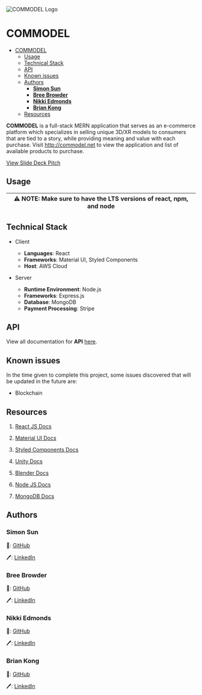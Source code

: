 ![COMMODEL Logo](https://github.com/breebrowder/e-comm_app/blob/main/readme_assets/brand-logo.png)
# COMMODEL
- [COMMODEL](#commodel)
  - [Usage](#usage)
  - [Technical Stack](#technical-stack)
  - [API](#api)
  - [Known issues](#known-issues)
  - [Authors](#authors)
    - [**Simon Sun**](#simon-sun)
    - [**Bree Browder**](#bree-browder)
    - [**Nikki Edmonds**](#nikki-edmonds)
    - [**Brian Kong**](#brian-kong)
  - [Resources](#resources)

<b>COMMODEL</b> is a full-stack MERN application that serves as an e-commerce platform which specializes in selling unique 3D/XR models to consumers that are tied to a story, while providing meaning and value with each purchase. Visit http://commodel.net to view the application and list of available products to purchase. 

[View Slide Deck Pitch](https://docs.google.com/presentation/d/1qHf8PprFeEAJv9dnbnPzH_ZRyZPB8qNeZUF6UC_e6lY/edit?usp=sharing)

## Usage




| ⚠️ NOTE: Make sure to have the LTS versions of react, npm, and node  |
| --- |


## Technical Stack
- Client
  - <b>Languages</b>: React
  - <b>Frameworks</b>: Material UI, Styled Components
  - <b>Host</b>: AWS Cloud

- Server
  - <b>Runtime Environment</b>: Node.js
  - <b>Frameworks</b>: Express.js
  - <b>Database</b>: MongoDB
  - <b>Payment Processing</b>: Stripe

## API
View all documentation for <b>API</b> [here](https://documenter.getpostman.com/view/19797749/UzBgu9oW).


## Known issues
In the time given to complete this project, some issues discovered that will be updated in the future are: 
- Blockchain

## Resources

1. [React JS Docs](https://reactjs.org/docs/getting-started.html)

2. [Material UI Docs](https://mui.com/material-ui/getting-started/overview/)

3. [Styled Components Docs](https://styled-components.com/docs)

4. [Unity Docs](https://docs.unity3d.com/Manual/index.html)

5. [Blender Docs](https://docs.blender.org/)

6. [Node JS Docs](https://nodejs.org/en/docs/)

7. [MongoDB Docs](https://www.mongodb.com/docs/)

## Authors
### **Simon Sun**
:robot:: [GitHub](https://github.com/ssun97)

:pen:: [LinkedIn](https://www.linkedin.com/in/ssun97/)

### **Bree Browder**
:robot:: [GitHub](https://github.com/breebrowder)

:pen:: [LinkedIn](https://www.linkedin.com/in/breebrowder/)

### **Nikki Edmonds**
:robot:: [GitHub](https://github.com/NikkiE-dev)

:pen:: [LinkedIn](https://www.linkedin.com/in/nikki-edmonds-developer/)

### **Brian Kong**
:robot:: [GitHub](https://github.com/rkbrian)

:pen:: [LinkedIn](https://www.linkedin.com/in/ran-kong/)
